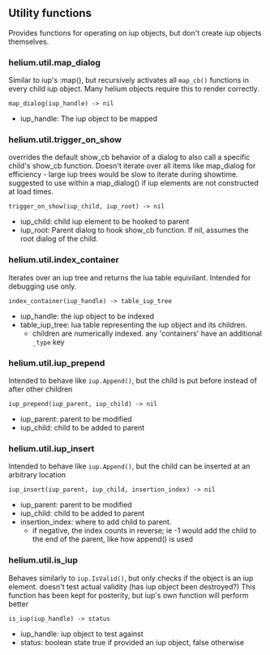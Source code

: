 ## Utility functions
Provides functions for operating on iup objects, but don't create iup objects themselves.

### helium.util.map_dialog
Similar to iup's :map(), but recursively activates all ``map_cb()`` functions in every child iup object. Many helium objects require this to render correctly.

``map_dialog(iup_handle) -> nil``
 - iup_handle: The iup object to be mapped

### helium.util.trigger_on_show
overrides the default show_cb behavior of a dialog to also call a specific child's show_cb function.
Doesn't iterate over all items like map_dialog for efficiency - large iup trees would be slow to iterate during showtime.
suggested to use within a map_dialog() if iup elements are not constructed at load times.

``trigger_on_show(iup_child, iup_root) -> nil``
 - iup_child: child iup element to be hooked to parent
 - iup_root: Parent dialog to hook show_cb function. If nil, assumes the root dialog of the child.

### helium.util.index_container
Iterates over an iup tree and returns the lua table equivilant. Intended for debugging use only.

``index_container(iup_handle) -> table_iup_tree``
- iup_handle: the iup object to be indexed
- table_iup_tree: lua table representing the iup object and its children.
  - children are numerically indexed. any 'containers' have an additional ``_type`` key


### helium.util.iup_prepend
Intended to behave like ``iup.Append()``, but the child is put before instead of after other children

``iup_prepend(iup_parent, iup_child) -> nil``
- iup_parent: parent to be modified
- iup_child: child to be added to parent

### helium.util.iup_insert
Intended to behave like ``iup.Append()``, but the child can be inserted at an arbitrary location

``iup_insert(iup_parent, iup_child, insertion_index) -> nil``
- iup_parent: parent to be modified
- iup_child: child to be added to parent
- insertion_index: where to add child to parent.
  - if negative, the index counts in reverse; ie -1 would add the child to the end of the parent, like how append() is used

### helium.util.is_iup
Behaves similarly to ``iup.IsValid()``, but only checks if the object is an iup element. doesn't test actual validity (has iup object been destroyed?)
This function has been kept for posterity, but iup's own function will perform better

``is_iup(iup_handle) -> status``
- iup_handle: iup object to test against
- status: boolean state true if provided an iup object, false otherwise

